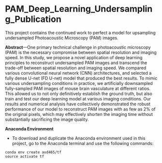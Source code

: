 # PAM_Deep_Learning_Undersampling_Publication
 This project contains the continued work to perfect a model for upsampling undersampled Photoacoustic Microscopy (PAM) images.
 
 **Abstract**—One primary technical challenge in photoacoustic microscopy (PAM) is the necessary compromise between spatial resolution and imaging speed. In this study, we propose a novel application of deep learning principles to reconstruct undersampled PAM images and transcend the trade-off between spatial resolution and imaging speed. We compared various convolutional neural network (CNN) architectures, and selected a fully dense U-net (FD U-net) model that produced the best results. To mimic various undersampling conditions in practice, we artificially downsampled fully-sampled PAM images of mouse brain vasculature at different ratios. This allowed us to not only definitively establish the ground truth, but also train and test our deep learning model at various imaging conditions. Our results and numerical analysis have collectively demonstrated the robust performance of our model to reconstruct PAM images with as few as 2% of the original pixels, which may effectively shorten the imaging time without substantially sacrificing the image quality.
 
**Anaconda Environment**

* To download and duplicate the Anaconda environment used in this project, go to the Anaconda terminal and use the following commands:

```
conda env create axd465/tf
source activate tf
```
